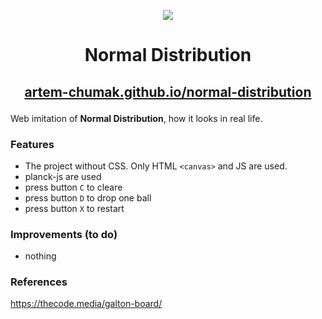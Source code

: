 <p align="center"><img src="https://img.icons8.com/officel/80/normal-distribution-histogram.png"/></p>

# <p align="center">Normal Distribution</p>

## <p align="center"><a href="https://artem-chumak.github.io/normal-distribution/" target="_blank">artem-chumak.github.io/normal-distribution</a></p>

Web imitation of **Normal Distribution**, how it looks in real life.

### Features

- The project without CSS. Only HTML `<canvas>` and JS are used.
- planck-js are used
- press button `C` to cleare
- press button `D` to drop one ball
- press button `X` to restart

### Improvements (to do)
- nothing

### References
https://thecode.media/galton-board/
